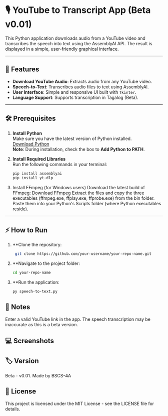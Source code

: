 # 🎙️ YouTube to Transcript App (Beta v0.01)

This Python application downloads audio from a YouTube video and transcribes the speech into text using the AssemblyAI API. The result is displayed in a simple, user-friendly graphical interface.

---

## 🚀 Features

- **Download YouTube Audio**: Extracts audio from any YouTube video.
- **Speech-to-Text**: Transcribes audio files to text using AssemblyAI.
- **User Interface**: Simple and responsive UI built with `Tkinter`.
- **Language Support**: Supports transcription in Tagalog (Beta).

---

## 🛠️ Prerequisites

1. **Install Python**  
   Make sure you have the latest version of Python installed.  
   [Download Python](https://www.python.org/downloads/)  
   **Note**: During installation, check the box to **Add Python to PATH**.

2. **Install Required Libraries**  
   Run the following commands in your terminal:
   ```bash
   pip install assemblyai
   pip install yt-dlp

3. Install FFmpeg (for Windows users)
   Download the latest build of FFmpeg:
   [Download FFmpeg](https://www.python.org/downloads/](https://ffmpeg.org/download.html#build-windows)) 
   Extract the files and copy the three executables (ffmpeg.exe, ffplay.exe, ffprobe.exe) from the bin folder.
   Paste them into your Python's Scripts folder (where Python executables reside).

   
---

## ⚡ How to Run
1. **Clone the repository:

   ```bash
    git clone https://github.com/your-username/your-repo-name.git
   
2. **Navigate to the project folder:

    ```bash
    cd your-repo-name

3. **Run the application:

    ```bash
    py speech-to-text.py
    
## 🔎 Notes
Enter a valid YouTube link in the app. The speech transcription may be inaccurate as this is a beta version.
## 💻 Screenshots

## 🏷️ Version
Beta - v0.01. Made by BSCS-4A

## 📜 License
This project is licensed under the MIT License - see the LICENSE file for details.
